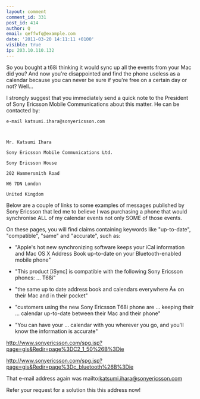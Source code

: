 ```yaml
---
layout: comment
comment_id: 331
post_id: 414
author: Q
email: qeffwfq@example.com
date: '2011-03-20 14:11:11 +0100'
visible: true
ip: 203.10.110.132
---
```

So you bought a t68i thinking it would sync up all the events from your Mac did you?  And now you're disappointed and find the phone useless as a calendar because you can never be sure if you're free on a certain day or not?  Well...



I strongly suggest that you immediately send a quick note to the President of Sony Ericsson Mobile Communications about this matter.  He can be contacted by:



    e-mail katsumi.ihara@sonyericsson.com



    Mr. Katsumi Ihara

    Sony Ericsson Mobile Communications Ltd.

    Sony Ericsson House

    202 Hammersmith Road

    W6 7DN London

    United Kingdom



Below are a couple of links to some examples of messages published by Sony Ericsson that led me to believe I was purchasing a phone that would synchronise ALL of my calendar events not only SOME of those events.



On these pages, you will find claims containing keywords like "up-to-date", "compatible", "same" and "accurate", such as:



* "Apple's hot new synchronizing software keeps your iCal information and Mac OS X Address Book up-to-date on your Bluetooth-enabled mobile phone"



* "This product [iSync] is compatible with the following Sony Ericsson phones: ... T68i"



* "the same up to date address book and calendars everywhere Ã± on their Mac and in their pocket"



* "customers using the new Sony Ericsson T68i phone are ... keeping their ... calendar up-to-date between their Mac and their phone"



* "You can have your ... calendar with you wherever you go, and you'll know the information is accurate"



<a href="http://www.sonyericsson.com/spg.jsp?page=gis&Redir=page%3DC2_1_50%26B%3Die" rel="nofollow">http://www.sonyericsson.com/spg.jsp?page=gis&Redir=page%3DC2_1_50%26B%3Die</a>



<a href="http://www.sonyericsson.com/spg.jsp?page=gis&Redir=page%3Dc_bluetooth%26B%3Die" rel="nofollow">http://www.sonyericsson.com/spg.jsp?page=gis&Redir=page%3Dc_bluetooth%26B%3Die</a>



That e-mail address again was mailto:katsumi.ihara@sonyericsson.com



Refer your request for a solution this this address now!
